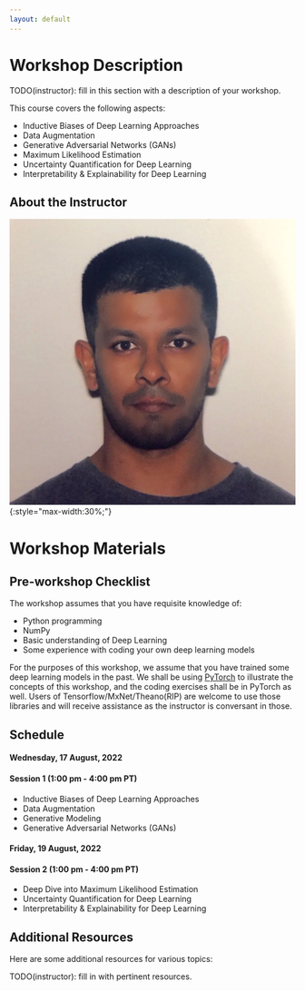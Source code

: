 ```yaml
---
layout: default
---
```


# Workshop Description
TODO(instructor): fill in this section with a description of your workshop.

This course covers the following aspects:
  * Inductive Biases of Deep Learning Approaches
  * Data Augmentation
  * Generative Adversarial Networks (GANs)
  * Maximum Likelihood Estimation
  * Uncertainty Quantification for Deep Learning
  * Interpretability & Explainability for Deep Learning
  
<!-- It may be helpful to know that you can *italicize* text with single-asterisks
(or alternatively, using _underscores_),
and that you can **bold** text using double-asterisks.

If you want to insert a link, use `[` in order to delimit the text that you wish
to appear in the web-UI, and after closing the text with `]`insert the URL in a
set of `()`, e.g. [here is a link to ICME's
website](https://icme.stanford.edu/). -->

## About the Instructor

<!-- TODO(instructor): create a profile photo in two steps. -->

  <!-- * Replace "instructor-name" in the image below with your name (note: this link
is only visible in the raw-text file; on the web-page itself you'll simply see a
sticky note with "To Do" written on it).
  * Move the image you would like to appear on your website into the 
    following folder contained in your website's working directory
    ```
    /assets/img/profile.jpg
    ``` -->
![Aashwin Mishra](/assets/img/Aashwin_Mishra_pic.png){:style="max-width:30%;"}

<!-- TODO(instructor): insert a description about yourself here! -->

# Workshop Materials

## Pre-workshop Checklist
The workshop assumes that you have requisite knowledge of: 
  * Python programming 
  * NumPy
  * Basic understanding of Deep Learning
  * Some experience with coding your own deep learning models

For the purposes of this workshop, we assume that you have trained some deep learning models in the past. We shall be using [PyTorch](https://pytorch.org/docs/stable/index.html) to illustrate the concepts of this workshop, and the coding exercises shall be in PyTorch as well. Users of Tensorflow/MxNet/Theano(RIP) are welcome to use those libraries and will receive assistance as the instructor is conversant in those.
<!-- TODO(instructor): enumerate what students need to take care of before the
workshop. E.g.

1. Download the following tools: ...
2. Familiarize with the schedule posted below. -->

## Schedule
<!-- TODO(instructor): Make sure the dates and times are accurate below for your
course. E.g. replace `?`'s with the hour (or time-of-day) 
that your course starts. Adjust time schedules within each session. -->

#### Wednesday, 17 August, 2022
#### Session 1 (1:00 pm - 4:00 pm PT)
  - Inductive Biases of Deep Learning Approaches
  - Data Augmentation
  - Generative Modeling
  - Generative Adversarial Networks (GANs)

#### Friday, 19 August, 2022
#### Session 2 (1:00 pm - 4:00 pm PT)
  - Deep Dive into Maximum Likelihood Estimation
  - Uncertainty Quantification for Deep Learning
  - Interpretability & Explainability for Deep Learning

## Additional Resources

Here are some additional resources for various topics:

TODO(instructor): fill in with pertinent resources.






